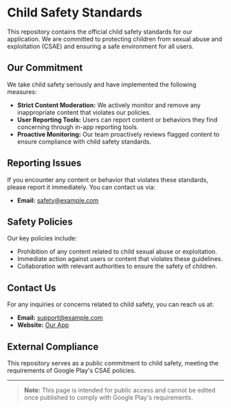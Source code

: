 # Child Safety Standards

This repository contains the official child safety standards for our application. We are committed to protecting children from sexual abuse and exploitation (CSAE) and ensuring a safe environment for all users.

## Our Commitment
We take child safety seriously and have implemented the following measures:
- **Strict Content Moderation:** We actively monitor and remove any inappropriate content that violates our policies.
- **User Reporting Tools:** Users can report content or behaviors they find concerning through in-app reporting tools.
- **Proactive Monitoring:** Our team proactively reviews flagged content to ensure compliance with child safety standards.

## Reporting Issues
If you encounter any content or behavior that violates these standards, please report it immediately. You can contact us via:
- **Email:** [safety@example.com](mailto:safety@example.com)

## Safety Policies
Our key policies include:
- Prohibition of any content related to child sexual abuse or exploitation.
- Immediate action against users or content that violates these guidelines.
- Collaboration with relevant authorities to ensure the safety of children.

## Contact Us
For any inquiries or concerns related to child safety, you can reach us at:
- **Email:** [support@example.com](mailto:support@example.com)
- **Website:** [Our App](https://www.example.com)

## External Compliance
This repository serves as a public commitment to child safety, meeting the requirements of Google Play's CSAE policies.

---

> **Note:** This page is intended for public access and cannot be edited once published to comply with Google Play's requirements.
